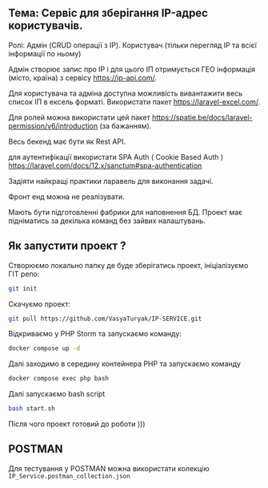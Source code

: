 ##  Тема: Сервіс для зберігання IP-адрес користувачів.

Ролі: Адмін (CRUD операції з  IP).
Користувач (тільки перегляд IP та всієї інформації по ньому)

Адмін створює запис про IP і для цього ІП отримується ГЕО інформація (місто, країна) з сервісу https://ip-api.com/.

Для користувача та адміна доступна можливість вивантажити весь список ІП в ексель форматі. Використати пакет  https://laravel-excel.com/.

Для ролей можна використати цей пакет https://spatie.be/docs/laravel-permission/v6/introduction (за бажанням).

Весь бекенд має бути як Rest API.

для аутентифікації використати SPA Auth ( Cookie Based Auth ) https://laravel.com/docs/12.x/sanctum#spa-authentication

Задіяти найкращі практики ларавель для виконання задачі.

Фронт енд можна не реалізувати.

Мають бути підготовленні фабрики для наповнення БД. Проект має підніматись за декілька команд без зайвих налаштувань.

##  Як запустити проект ?
Створюємо локально папку де буде зберігатись проект, ініціалізуємо ГІТ репо:
```bash
git init
```
Скачуємо проект:
```bash
git pull https://github.com/VasyaTuryak/IP-SERVICE.git
```
Відкриваємо у PHP Storm та запускаємо команду:
```bash
docker compose up -d
```
Далі заходимо в середину контейнера РНР та запускаємо команду
```bash
docker compose exec php bash
```
Далі запускаємо bash script
```bash
bash start.sh
```
Після чого проект готовий до роботи )))

##  POSTMAN
Для тестування у POSTMAN можна використати колекцію `IP_Service.postman_collection.json`


